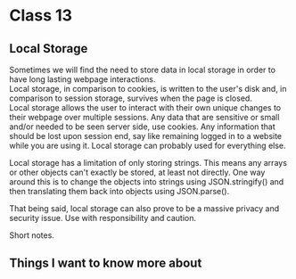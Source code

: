 # Class 13

## Local Storage

Sometimes we will find the need to store data in local storage in order to have long lasting webpage interactions.  
Local storage, in comparison to cookies, is written to the user's disk and, in comparison to session storage, survives when the page is closed.  
Local storage allows the user to interact with their own unique changes to their webpage over multiple sessions. Any data that are sensitive or small and/or needed to be seen server side, use cookies. Any information that should be lost upon session end, say like remaining logged in to a website while you are using it. Local storage can probably used for everything else.

Local storage has a limitation of only storing strings. This means any arrays or other objects can't exactly be stored, at least not directly. One way around this is to change the objects into strings using JSON.stringify() and then translating them back into objects using JSON.parse().

That being said, local storage can also prove to be a massive privacy and security issue. Use with responsibility and caution.

Short notes.

## Things I want to know more about
